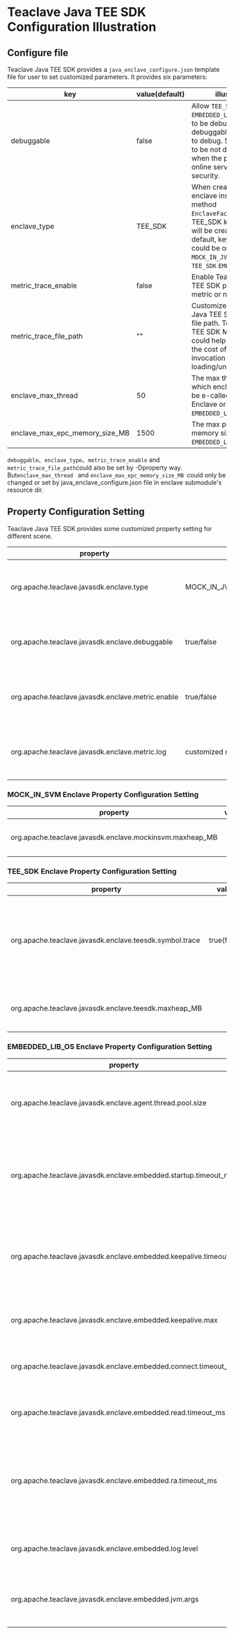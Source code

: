 # Teaclave Java TEE SDK Configuration Illustration

## Configure file

Teaclave Java TEE SDK provides a `java_enclave_configure.json` template file for user to set customized parameters. It provides six parameters:

| key                            | value(default) | illustration                                                                                                                                                                                                             |
|--------------------------------|----------------|--------------------------------------------------------------------------------------------------------------------------------------------------------------------------------------------------------------------------|
| debuggable                     | false          | Allow `TEE_SDK` Enclave or `EMBEDDED_LIB_OS` Enclave to be debuggable or not, debuggable mode help to debug. Should make it to be not debuggable when the project is online service for security.                        |
| enclave_type                   | TEE_SDK        | When creating an enclave instance with method `EnclaveFactory.create()`, TEE_SDK kind of Enclave will be created by default, key `enclave_type` could be one of `MOCK_IN_JVM` `MOCK_IN_SVM` `TEE_SDK` `EMBEDDED_LIB_OS`. |
| metric_trace_enable            | false          | Enable Teaclave Java TEE SDK performance metric or not.                                                                                                                                                                  |
| metric_trace_file_path         | ""             | Customized Teaclave Java TEE SDK metric log file path. Teaclave Java TEE SDK Metric feature could help to measure the cost of every service invocation and service loading/unloading.                                    |
| enclave_max_thread             | 50             | The max thread number which enclave allows to be e-called into `TEE_SDK` Enclave or `EMBEDDED_LIB_OS` Enclave.                                                                                                           |
| enclave_max_epc_memory_size_MB | 1500           | The max physical epc memory size in `TEE_SDK`, `EMBEDDED_LIB_OS` Enclave                                                                                                                                                 |

`debuggable`、`enclave_type`、`metric_trace_enable` and  `metric_trace_file_path`could also be set by -Dproperty way. But`enclave_max_thread ` and `enclave_max_epc_memory_size_MB `could only be changed or set by java_enclave_configure.json file in enclave submodule's resource dir.

## Property Configuration Setting

Teaclave Java TEE SDK provides some customized property setting for different scene.

| property                                          | value                                           | illustration                           |
|---------------------------------------------------|-------------------------------------------------|----------------------------------------|
| org.apache.teaclave.javasdk.enclave.type          | MOCK_IN_JVM/MOCK_IN_SVM/TEE_SDK/EMBEDDED_LIB_OS | same as be described in Configure file |
| org.apache.teaclave.javasdk.enclave.debuggable    | true/false                                      | same as be described in Configure file |
| org.apache.teaclave.javasdk.enclave.metric.enable | true/false                                      | same as be described in Configure file |
| org.apache.teaclave.javasdk.enclave.metric.log    | customized metric log file path                 | same as be described in Configure file |

### MOCK_IN_SVM Enclave Property Configuration Setting

| property                                                 | value | illustration                                 |
|----------------------------------------------------------|-------|----------------------------------------------|
| org.apache.teaclave.javasdk.enclave.mockinsvm.maxheap_MB |       | gc max heap size(MB) in mock_in_svm enclave. |

### TEE_SDK Enclave Property Configuration Setting

| property                                                | value       | illustration                                                                     |
|---------------------------------------------------------|-------------|----------------------------------------------------------------------------------|
| org.apache.teaclave.javasdk.enclave.teesdk.symbol.trace | true(false) | help to trace undefined symbols invocation in TEE_SDK, default value is disable. |
| org.apache.teaclave.javasdk.enclave.teesdk.maxheap_MB   |             | gc max heap size(MB) in tee sdk enclave.                                         |


### EMBEDDED_LIB_OS Enclave Property Configuration Setting

| property                                                         | value                                                                                  | illustration                                                                                |
|------------------------------------------------------------------|----------------------------------------------------------------------------------------|---------------------------------------------------------------------------------------------|
| org.apache.teaclave.javasdk.enclave.agent.thread.pool.size       | 5                                                                                      | agent http server thread pool size in enclave, default value is 5.                          |
| org.apache.teaclave.javasdk.enclave.embedded.startup.timeout_ms  | 60000                                                                                  | the max startup timeout for lib os enclave startup, default timeout is 60000ms.             |
| org.apache.teaclave.javasdk.enclave.embedded.keepalive.timeout_s | 300                                                                                    | enclave agent http long connection keep alive timeout, default timeout is 300s.             |
| org.apache.teaclave.javasdk.enclave.embedded.keepalive.max       | 100                                                                                    | max agent http router, default number is 100.                                               |
| org.apache.teaclave.javasdk.enclave.embedded.connect.timeout_ms  | 1000                                                                                   | agent http connection timeout, default is 1000ms.                                           |
| org.apache.teaclave.javasdk.enclave.embedded.read.timeout_ms     | 2000                                                                                   | agent http reading timeout, default is 2000ms.                                              |
| org.apache.teaclave.javasdk.enclave.embedded.ra.timeout_ms       | 10000                                                                                  | embedded lib os remote attestation generation and verification timeout, default is 10000ms. |
| org.apache.teaclave.javasdk.enclave.embedded.log.level           | "off"                                                                                  | enable enclave log or not, default is off.                                                  |
| org.apache.teaclave.javasdk.enclave.embedded.jvm.args            | "-Dsun.net.httpserver.nodelay=true, -XX:-UseCompressedOops, -Xmx800m, -Dos.name=Linux" | jvm's startup args in embedded lib os enclave.                                              |
